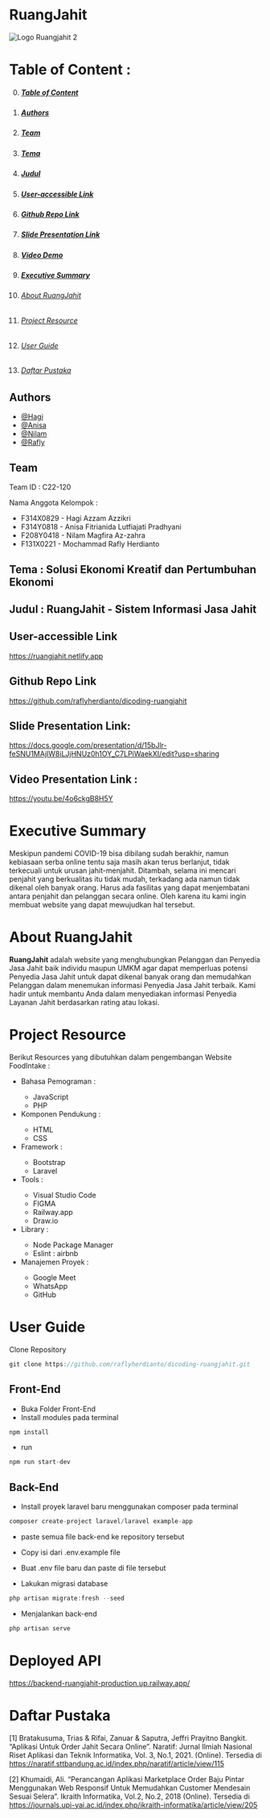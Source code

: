 # RuangJahit
![Logo Ruangjahit 2](https://user-images.githubusercontent.com/72254266/202469442-e98e2495-065e-4c7c-ac39-d2264183e2ec.png)

<a id="toc"></a>
# Table of Content :
0. ##### [Table of Content](#toc)
1. ##### [Authors](#1)
2. ##### [Team](#2)
3. ##### [Tema](#3)
4. ##### [Judul](#4)
5. ##### [User-accessible Link](#5)
6. ##### [Github Repo Link](#6)
7. ##### [Slide Presentation Link](#7)
8. ##### [Video Demo](#8)
9. ##### [Executive Summary](#9)
10. ###### [About RuangJahit](#10)
11. ###### [Project Resource](#11)
12. ###### [User Guide](#12)
13. ###### [Daftar Pustaka](#13)

<a id="1"></a>
## Authors
- [@Hagi](https://www.linkedin.com/in/hagi-azzam-azzikri-108929215/)
- [@Anisa](https://www.linkedin.com/in/anisa-f-466150141/)
- [@Nilam](https://www.linkedin.com/in/nilam-magfira-az-zahra-24a40a20a)
- [@Rafly](https://www.linkedin.com/in/mochraflyherdianto/)

<a id="2"></a>
## Team
Team ID : C22-120

Nama Anggota Kelompok :
<ul>
  <li>F314X0829 - Hagi Azzam Azzikri</li>
  <li>F314Y0818 - Anisa Fitrianida Lutfiajati Pradhyani</li>
  <li>F208Y0418 - Nilam Magfira Az-zahra</li>
  <li>F131X0221 - Mochammad Rafly Herdianto</li>
</ul>

<a id="3"></a>
## Tema : Solusi Ekonomi Kreatif dan Pertumbuhan Ekonomi

<a id="4"></a>
## Judul : RuangJahit - Sistem Informasi Jasa Jahit

<a id="5"></a>
## User-accessible Link
https://ruangjahit.netlify.app

<a id="6"></a>
## Github Repo Link
https://github.com/raflyherdianto/dicoding-ruangjahit

<a id="7"></a>
## Slide Presentation Link:
https://docs.google.com/presentation/d/15bJlr-feSNU1MAjIW8iLJjHNUz0h1OY_C7LPiWaekXI/edit?usp=sharing

<a id="8"></a>
## Video Presentation Link :
https://youtu.be/4o6ckgB8H5Y

<a id="9"></a>
# Executive Summary
<p>Meskipun pandemi COVID-19 bisa dibilang sudah berakhir, namun kebiasaan serba online tentu saja masih akan terus berlanjut, tidak terkecuali untuk urusan jahit-menjahit. Ditambah, selama ini mencari penjahit yang berkualitas itu tidak mudah, terkadang ada namun tidak dikenal oleh banyak orang. Harus ada fasilitas yang dapat menjembatani antara penjahit dan pelanggan secara online. Oleh karena itu kami ingin membuat website yang dapat mewujudkan hal tersebut.</p>

<a id="10"></a>
# About RuangJahit
**RuangJahit** adalah website yang menghubungkan Pelanggan dan Penyedia Jasa Jahit baik individu maupun UMKM agar dapat memperluas potensi Penyedia Jasa Jahit untuk dapat dikenal banyak orang dan memudahkan Pelanggan dalam menemukan informasi Penyedia Jasa Jahit terbaik. Kami hadir untuk membantu Anda dalam menyediakan informasi Penyedia Layanan Jahit berdasarkan rating atau lokasi.

<a id="11"></a>
# Project Resource
Berikut Resources yang dibutuhkan dalam pengembangan Website FoodIntake :
<ul>
  <li>Bahasa Pemograman :</li>
    <ul>
      <li>JavaScript</li>
      <li>PHP</li>
    </ul>
  <li>Komponen Pendukung :</li>
    <ul>
      <li>HTML</li>
      <li>CSS</li>
    </ul>
  <li>Framework :</li>
    <ul>
      <li>Bootstrap</li>
      <li>Laravel</li>
    </ul>
  <li>Tools :</li>
    <ul>
      <li>Visual Studio Code</li>
      <li>FIGMA</li>
      <li>Railway.app</li>
      <li>Draw.io</li>
    </ul>
  <li>Library :</li>
    <ul>
      <li>Node Package Manager</li>
      <li>Eslint : airbnb</li>
    </ul>
  <li>Manajemen Proyek :</li>
    <ul>
      <li>Google Meet</li>
      <li>WhatsApp</li>
      <li>GitHub</li>
    </ul>
</ul>

<a id="12"></a>
# User Guide
Clone Repository
```javascript
git clone https://github.com/raflyherdianto/dicoding-ruangjahit.git
```
## Front-End
- Buka Folder Front-End
- Install modules pada terminal
```javascript
npm install
```
- run 
```javascript
npm run start-dev
```
## Back-End
- Install proyek laravel baru menggunakan composer pada terminal
```javascript
composer create-project laravel/laravel example-app
```
- paste semua file back-end ke repository tersebut
- Copy isi dari .env.example file 
- Buat .env file baru dan paste di file tersebut

- Lakukan migrasi database
```javascript
php artisan migrate:fresh --seed
```

- Menjalankan back-end
```javascript
php artisan serve
```
# Deployed API
https://backend-ruangjahit-production.up.railway.app/


<a id="13"></a>
# Daftar Pustaka
[1] Bratakusuma, Trias & Rifai, Zanuar & Saputra, Jeffri Prayitno Bangkit. “Aplikasi Untuk Order Jahit Secara Online”. Naratif: Jurnal Ilmiah Nasional Riset Aplikasi dan Teknik Informatika, Vol. 3, No.1, 2021. (Online). Tersedia di https://naratif.sttbandung.ac.id/index.php/naratif/article/view/115

[2] Khumaidi, Ali. “Perancangan Aplikasi Marketplace Order Baju Pintar Menggunakan Web Responsif Untuk Memudahkan Customer Mendesain Sesuai Selera”. Ikraith Informatika, Vol.2, No.2, 2018 (Online). Tersedia di https://journals.upi-yai.ac.id/index.php/ikraith-informatika/article/view/205
